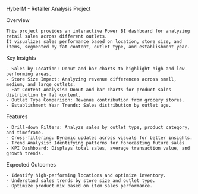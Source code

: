 HyberM - Retailer Analysis Project

Overview

	This project provides an interactive Power BI dashboard for analyzing retail sales across different outlets.
	It visualizes sales performance based on location, store size, and items, segmented by fat content, outlet type, and establishment year.

Key Insights

	- Sales by Location: Donut and bar charts to highlight high and low-performing areas.
	- Store Size Impact: Analyzing revenue differences across small, medium, and large outlets.
	- Fat Content Analysis: Donut and bar charts for product sales distribution by fat content.
	- Outlet Type Comparison: Revenue contribution from grocery stores.
	- Establishment Year Trends: Sales distribution by outlet age.
Features

	- Drill-down Filters: Analyze sales by outlet type, product category, and timeframe.
	- Cross-filtering: Dynamic updates across visuals for better insights.
	- Trend Analysis: Identifying patterns for forecasting future sales.
	- KPI Dashboard: Displays total sales, average transaction value, and growth trends.
Expected Outcomes

	- Identify high-performing locations and optimize inventory.
	- Understand sales trends by store size and outlet type.
	- Optimize product mix based on item sales performance.
